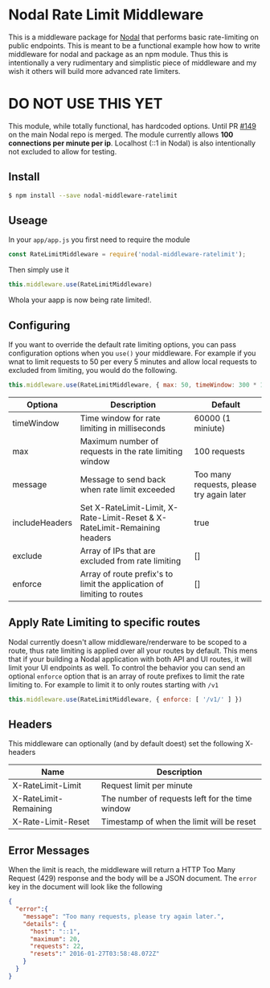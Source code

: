 #  Nodal Rate Limit Middleware

This is a middleware package for [Nodal](http://www.nodaljs.com) that performs basic rate-limiting on public endpoints. This is meant to be a functional example how how to write middleware for nodal and package as an npm module. Thus this is intentionally a very rudimentary and simplistic piece of middleware and my wish it others will build more advanced rate limiters.

# DO NOT USE THIS YET
This module, while totally functional, has hardcoded options. Until PR [#149](https://github.com/keithwhor/nodal/pull/149) on the main Nodal repo is merged. The module currently allows **100 connections per minute per ip**. Localhost (::1 in Nodal) is also intentionally not excluded to allow for testing.

## Install

```sh
$ npm install --save nodal-middleware-ratelimit
```

## Useage

In your `app/app.js` you first need to require the module

```javascript
const RateLimitMiddleware = require('nodal-middleware-ratelimit');
```

Then simply use it

```javascript
this.middleware.use(RateLimitMiddleware)
```

Whola your aapp is now being rate limited!.

## Configuring

If you want to override the default rate limiting options, you can pass configuration options when you `use()` your middleware. For example if you wnat to limit requests to 50 per every 5 minutes and allow local requests to excluded from limiting, you would do the following.

```javascript
this.middleware.use(RateLimitMiddleware, { max: 50, timeWindow: 300 * 100, exclude: ['::1'] })
```

| Optiona | Description          | Default |
| ------------- | ----------- | ----------- |
| timeWindow     | Time window for rate limiting in milliseconds| 60000 (1 miniute) |
| max | Maximum number of requests in the rate limiting window | 100 requests |
| message | Message to send back when rate limit exceeded | Too many requests, please try again later |
| includeHeaders | Set X-RateLimit-Limit, X-Rate-Limit-Reset & X-RateLimit-Remaining headers | true|
| exclude | Array of IPs that are excluded from rate limiting | [] |
| enforce | Array of route prefix's to limit the application of limiting to routes | [] |


## Apply Rate Limiting to specific routes
Nodal currently doesn't allow middleware/renderware to be scoped to a route, thus rate limiting is applied over all your routes by default. This mens that if your building a Nodal application with both API and UI routes, it will limit your UI endpoints as well. To control the behavior you can send an optional `enforce` option that is an array of route prefixes to limit the rate limiting to. For example to limit it to only routes starting with `/v1`

```javascript
this.middleware.use(RateLimitMiddleware, { enforce: [ '/v1/' ] })
```


## Headers

This middleware can optionally (and by default doest) set the following X- headers

| Name | Description          |
| ------------- | ----------- |
| X-RateLimit-Limit      | Request limit per minute|
| X-RateLimit-Remaining      | The number of requests left for the time window|
| X-Rate-Limit-Reset     | Timestamp of when the limit will be reset     |


## Error Messages

When the limit is reach, the middleware will return a HTTP Too Many Request (429) response and the body will be a JSON document. The `error` key in the document will look like the following

```json
{
  "error":{
    "message": "Too many requests, please try again later.",
    "details": {
      "host": "::1",
      "maximum": 20,
      "requests": 22,
      "resets":" 2016-01-27T03:58:48.072Z"
    }
  }
}
```
